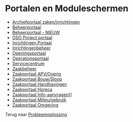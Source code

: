 # Portalen en Moduleschermen

- [Archiefportaal zaken/inrichtingen](/probleemoplossing/portalen_en_moduleschermen/archiefportaal_zaken_inrichtingen.md)
- [Beheerportaal](/probleemoplossing/portalen_en_moduleschermen/beheerportaal/README.md)
- [Beheerportaal - NIEUW](/probleemoplossing/portalen_en_moduleschermen/beheerportaal_nieuw/README.md)
- [DSO Project portaal](/probleemoplossing/portalen_en_moduleschermen/dsoprojectportaal/README.md)
- [Inrichtingen Portaal](/probleemoplossing/portalen_en_moduleschermen/inrichtingen_portaal/README.md)
- [Inrichtingenbeheer](/probleemoplossing/portalen_en_moduleschermen/inrichtingenbeheer/README.md)
- [Openingsportaal](/probleemoplossing/portalen_en_moduleschermen/openingsportaal/README.md)
- [Operationsportaal](/probleemoplossing/portalen_en_moduleschermen/operationsportaal.md)
- [Servicecentrum](../servicecentrum/README.md)
- [Zaakbeheer](/probleemoplossing/portalen_en_moduleschermen/zaakbeheer/README.md)
- [Zaakportaal APV/Overig](/probleemoplossing/portalen_en_moduleschermen/zaakportaal_apv_overig.md)
- [Zaakportaal Bouw/Sloop](/probleemoplossing/portalen_en_moduleschermen/zaakportaal_bouw_sloop.md)
- [Zaakportaal Handhavingen](/probleemoplossing/portalen_en_moduleschermen/zaakportaal_handhavingen.md)
- [Zaakportaal Horeca](/probleemoplossing/portalen_en_moduleschermen/zaakportaal_horeca.md)
- [Zaakportaal Info-aanvragen](/probleemoplossing/portalen_en_moduleschermen/zaakportaal_infoaanvragen.md)]]
- [Zaakportaal Milieu/gebruik](/probleemoplossing/portalen_en_moduleschermen/zaakportaal_milieu_gebruik.md)
- [Zaakportaal Omgeving](/probleemoplossing/portalen_en_moduleschermen/zaakportaal_omgeving.md)

Terug naar [Probleemoplossing](/probleemoplossing/README.md)
